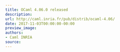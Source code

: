 ```yaml
---
title: OCaml 4.06.0 released
description:
url: http://caml.inria.fr/pub/distrib/ocaml-4.06/
date: 2017-11-03T00:00:00-00:00
preview_image:
authors:
- Caml INRIA
source:
---
```



